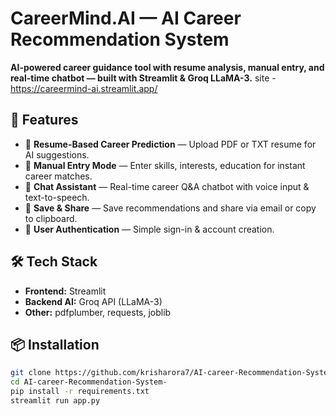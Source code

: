 
# CareerMind.AI — AI Career Recommendation System

**AI-powered career guidance tool with resume analysis, manual entry, and real-time chatbot — built with Streamlit & Groq LLaMA-3.**
site - https://careermind-ai.streamlit.app/

## 🚀 Features
- 📄 **Resume-Based Career Prediction** — Upload PDF or TXT resume for AI suggestions.
- 📝 **Manual Entry Mode** — Enter skills, interests, education for instant career matches.
- 🤖 **Chat Assistant** — Real-time career Q&A chatbot with voice input & text-to-speech.
- 💾 **Save & Share** — Save recommendations and share via email or copy to clipboard.
- 🔐 **User Authentication** — Simple sign-in & account creation.

## 🛠 Tech Stack
- **Frontend:** Streamlit
- **Backend AI:** Groq API (LLaMA-3)
- **Other:** pdfplumber, requests, joblib

## 📦 Installation
```bash
git clone https://github.com/krisharora7/AI-career-Recommendation-System-.git
cd AI-career-Recommendation-System-
pip install -r requirements.txt
streamlit run app.py
